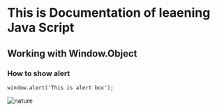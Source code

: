 # This is Documentation of leaening Java Script
## Working with Window.Object
### How to show alert

```
window.alert('This is alert box');
```

![nature](https://user-images.githubusercontent.com/95132418/143728192-0bbab7d5-fcc1-4566-9548-77f8c8fde67e.jpg)
